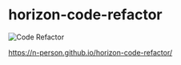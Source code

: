 # horizon-code-refactor
![Code Refactor](./assets/images/coderefact.png)

https://n-person.github.io/horizon-code-refactor/
